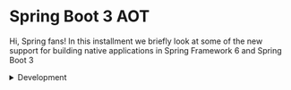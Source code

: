 # Spring Boot 3 AOT

Hi, Spring fans! In this installment we briefly look at some of the new support for building native applications in Spring Framework 6 and Spring Boot 3

<details><summary>Development</summary>
<p>

#### Setup project
In macOS, the JDK installation path is: 

```
/Library/Java/JavaVirtualMachines/<graalvm>/Contents/Home.
/Users/k/Library/Java/JavaVirtualMachines/<graalvm>/Contents/Home.

#Select Java 17 based distribution for macOS, and download.
wget https://github.com/graalvm/graalvm-ce-builds/releases/download/vm-22.2.0/graalvm-ce-java17-darwin-amd64-22.2.0.tar.gz

#Unzip the archive.
tar -xzf graalvm-ce-java<version>-darwin-amd64-<version>.tar.gz
tar -xzf graalvm-ce-java17-darwin-amd64-22.2.0.tar.gz 

#Move folder to /Library/Java/JavaVirtualMachines directory. Since this is a system directory, sudo is required:
sudo mv graalvm-ce-java<version>-<version> /Library/Java/JavaVirtualMachines
mv graalvm-ce-java17-22.2.0 /Users/k/Library/Java/JavaVirtualMachines 

#Verify installed JDKs, run 
/usr/libexec/java_home -V.

#Configure the runtime environment:
#Point the PATH environment variable to the GraalVM bin directory:
export PATH=/Library/Java/JavaVirtualMachines/<graalvm>/Contents/Home/bin:$PATH

export PATH=/Users/k/Library/Java/JavaVirtualMachines/graalvm-ce-java17-22.2.0/Contents/bin:$PATH
export JAVA_HOME=/Users/k/Library/Java/JavaVirtualMachines/graalvm-ce-java17-22.2.0/Contents/Home

#Specify GraalVM as the default JRE or JDK installation in your Java IDE
#Edit $HOME/.mavenrc
sublime $HOME/.mavenrc
export JAVA_HOME=/Users/k/Library/Java/JavaVirtualMachines/graalvm-ce-java17-22.2.0/Contents/Home
source $HOME/.mavenrc

```
#### Build project
* You can build the normal jar file
* You can compile native in host/dev system and execute as a normal binary
* You can compile native and build docker image)
```
sh ./build

```
</p>
</details>
